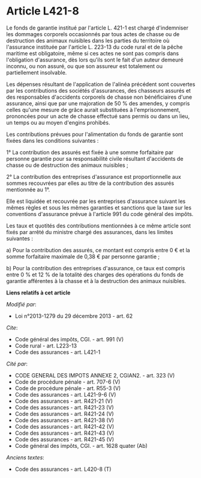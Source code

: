 # Article L421-8

Le fonds de garantie institué par l'article L. 421-1 est chargé d'indemniser les dommages corporels occasionnés par tous
actes de chasse ou de destruction des animaux nuisibles dans les parties du territoire où l'assurance instituée par l'article
L. 223-13 du code rural et de la pêche maritime est obligatoire, même si ces actes ne sont pas compris dans l'obligation
d'assurance, dès lors qu'ils sont le fait d'un auteur demeuré inconnu, ou non assuré, ou que son assureur est totalement ou
partiellement insolvable. 

Les dépenses résultant de l'application de l'alinéa précédent sont couvertes par les contributions des sociétés d'assurances,
des chasseurs assurés et des responsables d'accidents corporels de chasse non bénéficiaires d'une assurance, ainsi que par
une majoration de 50 % des amendes, y compris celles qu'une mesure de grâce aurait substituées à l'emprisonnement, prononcées
pour un acte de chasse effectué sans permis ou dans un lieu, un temps ou au moyen d'engins prohibés. 

Les contributions prévues pour l'alimentation du fonds de garantie sont fixées dans les conditions suivantes : 

1° La contribution des assurés est fixée à une somme forfaitaire par personne garantie pour sa responsabilité civile
résultant d'accidents de chasse ou de destruction des animaux nuisibles ; 

2° La contribution des entreprises d'assurance est proportionnelle aux sommes recouvrées par elles au titre de la
contribution des assurés mentionnée au 1°. 

Elle est liquidée et recouvrée par les entreprises d'assurance suivant les mêmes règles et sous les mêmes garanties et
sanctions que la taxe sur les conventions d'assurance prévue à l'article 991 du code général des impôts. 

Les taux et quotités des contributions mentionnées à ce même article sont fixés par arrêté du ministre chargé des assurances,
dans les limites suivantes : 

a) Pour la contribution des assurés, ce montant est compris entre 0 € et la somme forfaitaire maximale de 0,38 € par personne
garantie ; 

b) Pour la contribution des entreprises d'assurance, ce taux est compris entre 0 % et 12 % de la totalité des charges des
opérations du fonds de garantie afférentes à la chasse et à la destruction des animaux nuisibles.

**Liens relatifs à cet article**

_Modifié par_:

  - Loi n°2013-1279 du 29 décembre 2013 - art. 62

_Cite_:

  - Code général des impôts, CGI. - art. 991 (V)
  - Code rural - art. L223-13
  - Code des assurances - art. L421-1

_Cité par_:

  - CODE GENERAL DES IMPOTS ANNEXE 2, CGIAN2. - art. 323 (V)
  - Code de procédure pénale - art. 707-6 (V)
  - Code de procédure pénale - art. R55-3 (V)
  - Code des assurances - art. L421-9-6 (V)
  - Code des assurances - art. R421-21 (V)
  - Code des assurances - art. R421-23 (V)
  - Code des assurances - art. R421-24 (V)
  - Code des assurances - art. R421-38 (V)
  - Code des assurances - art. R421-42 (V)
  - Code des assurances - art. R421-43 (V)
  - Code des assurances - art. R421-45 (V)
  - Code général des impôts, CGI. - art. 1628 quater (Ab)

_Anciens textes_:

  - Code des assurances - art. L420-8 (T)

